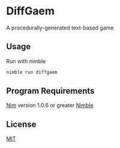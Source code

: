 # DiffGaem
A procedurally-generated text-based game

## Usage
Run with nimble

```bash
nimble run diffgaem
```

## Program Requirements
[Nim](https://nim-lang.org/) version 1.0.6 or greater
[Nimble](https://github.com/nim-lang/nimble)

## License
[MIT](https://choosealicense.com/licenses/mit/)
